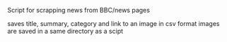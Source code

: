 Script for scrapping news from BBC/news pages

saves title, summary, category and link to an image in csv format
images are saved in a same directory as a scipt